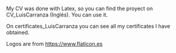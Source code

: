 My CV was done with Latex, so you can find the proyect on CV_LuisCarranza (Inglés). You can use it.

On certificates_LuisCarranza you can see all my certificates I have obtained.

Logos are from https://www.flaticon.es
